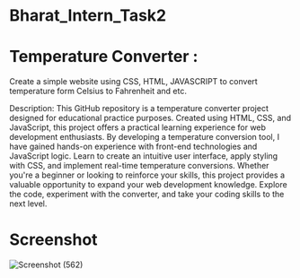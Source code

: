 # Bharat_Intern_Task2

# Temperature Converter :
Create a simple website using CSS, HTML,
JAVASCRIPT to convert temperature form
Celsius to Fahrenheit and etc.

Description:
This GitHub repository is a temperature converter project designed for educational practice purposes. Created using HTML, CSS, and JavaScript, this project offers a practical learning experience for web development enthusiasts. By developing a temperature conversion tool, I have gained hands-on experience with front-end technologies and JavaScript logic. Learn to create an intuitive user interface, apply styling with CSS, and implement real-time temperature conversions. Whether you're a beginner or looking to reinforce your skills, this project provides a valuable opportunity to expand your web development knowledge. Explore the code, experiment with the converter, and take your coding skills to the next level.

# Screenshot

![Screenshot (562)](https://github.com/Saikat199919/Bharat_Intern_Task2/assets/121059137/804f0824-e903-47ce-aeb1-88031f820bb9)
